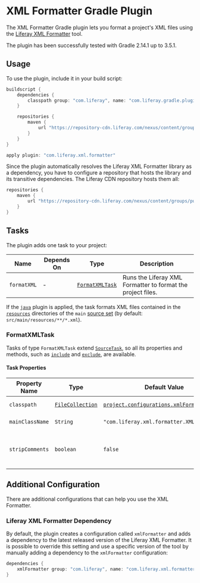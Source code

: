 # XML Formatter Gradle Plugin

The XML Formatter Gradle plugin lets you format a project's XML files using the
[Liferay XML Formatter](https://github.com/liferay/liferay-portal/tree/master/modules/util/xml-formatter)
tool.

The plugin has been successfully tested with Gradle 2.14.1 up to 3.5.1.

## Usage

To use the plugin, include it in your build script:

```gradle
buildscript {
	dependencies {
		classpath group: "com.liferay", name: "com.liferay.gradle.plugins.xml.formatter", version: "1.0.9"
	}

	repositories {
		maven {
			url "https://repository-cdn.liferay.com/nexus/content/groups/public"
		}
	}
}

apply plugin: "com.liferay.xml.formatter"
```

Since the plugin automatically resolves the Liferay XML Formatter library as a
dependency, you have to configure a repository that hosts the library and its
transitive dependencies. The Liferay CDN repository hosts them all:

```gradle
repositories {
	maven {
		url "https://repository-cdn.liferay.com/nexus/content/groups/public"
	}
}
```

## Tasks

The plugin adds one task to your project:

Name | Depends On | Type | Description
---- | ---------- | ---- | -----------
`formatXML` | \- | [`FormatXMLTask`](#formatxmltask) | Runs the Liferay XML Formatter to format the project files.

If the [`java`](https://docs.gradle.org/current/userguide/java_plugin.html)
plugin is applied, the task formats XML files contained in the [`resources`](https://docs.gradle.org/current/dsl/org.gradle.api.tasks.SourceSet.html#org.gradle.api.tasks.SourceSet:resources)
directories of the `main` [source set](https://docs.gradle.org/current/userguide/java_plugin.html#N1503E)
(by default: `src/main/resources/**/*.xml`).

### FormatXMLTask

Tasks of type `FormatXMLTask` extend [`SourceTask`](https://docs.gradle.org/current/dsl/org.gradle.api.tasks.SourceTask.html),
so all its properties and methods, such as [`include`](https://docs.gradle.org/current/dsl/org.gradle.api.tasks.SourceTask.html#org.gradle.api.tasks.SourceTask:include(java.lang.Iterable))
and [`exclude`](https://docs.gradle.org/current/dsl/org.gradle.api.tasks.SourceTask.html#org.gradle.api.tasks.SourceTask:exclude(java.lang.Iterable)),
are available.

#### Task Properties

Property Name | Type | Default Value | Description
------------- | ---- | ------------- | -----------
`classpath` | [`FileCollection`](https://docs.gradle.org/current/javadoc/org/gradle/api/file/FileCollection.html) | [`project.configurations.xmlFormatter`](#liferay-xml-formatter-dependency) | The classpath for executing the main class.
`mainClassName` | `String` | `"com.liferay.xml.formatter.XMLFormatter"` | The fully qualified name of the XML Formatter Main class.
`stripComments` | `boolean` | `false` | Whether to remove all the comments from the XML files. It sets the `xml.formatter.strip.comments` argument.

## Additional Configuration

There are additional configurations that can help you use the XML Formatter.

### Liferay XML Formatter Dependency

By default, the plugin creates a configuration called `xmlFormatter` and adds
a dependency to the latest released version of the Liferay XML Formatter. It is
possible to override this setting and use a specific version of the tool by
manually adding a dependency to the `xmlFormatter` configuration:

```gradle
dependencies {
	xmlFormatter group: "com.liferay", name: "com.liferay.xml.formatter", version: "1.0.5"
}
```
